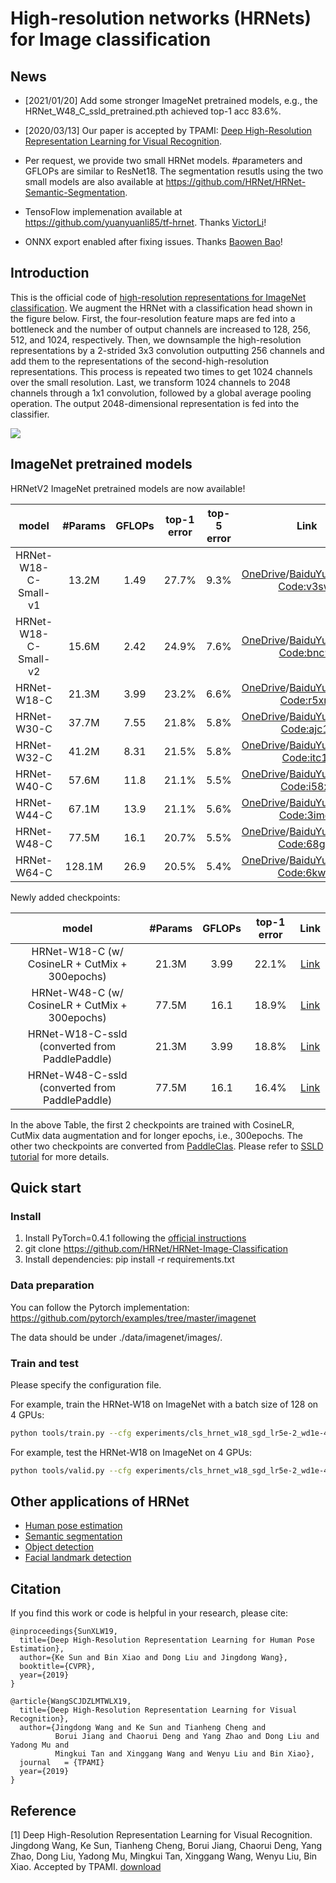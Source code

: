 # High-resolution networks (HRNets) for Image classification

## News

- [2021/01/20] Add some stronger ImageNet pretrained models, e.g., the HRNet_W48_C_ssld_pretrained.pth achieved top-1 acc 83.6%.

- [2020/03/13] Our paper is accepted by TPAMI: [Deep High-Resolution Representation Learning for Visual Recognition](https://arxiv.org/pdf/1908.07919.pdf).

- Per request, we provide two small HRNet models. #parameters and GFLOPs are similar to ResNet18. The segmentation resutls using the two small models are also available at https://github.com/HRNet/HRNet-Semantic-Segmentation.

- TensoFlow implemenation available at https://github.com/yuanyuanli85/tf-hrnet. Thanks [VictorLi](https://github.com/yuanyuanli85)!

- ONNX export enabled after fixing issues. Thanks [Baowen Bao](https://github.com/BowenBao)!

## Introduction
This is the official code of [high-resolution representations for ImageNet classification](https://arxiv.org/abs/1904.04514). 
We augment the HRNet with a classification head shown in the figure below. First, the four-resolution feature maps are fed into a bottleneck and the number of output channels are increased to 128, 256, 512, and 1024, respectively. Then, we downsample the high-resolution representations by a 2-strided 3x3 convolution outputting 256 channels and add them to the representations of the second-high-resolution representations. This process is repeated two times to get 1024 channels over the small resolution. Last, we transform 1024 channels to 2048 channels through a 1x1 convolution, followed by a global average pooling operation. The output 2048-dimensional representation is fed into the classifier.

![](figures/cls-hrnet.png)

## ImageNet pretrained models
HRNetV2 ImageNet pretrained models are now available!

| model |#Params | GFLOPs |top-1 error| top-5 error| Link |
| :--: | :--: | :--: | :--: | :--: | :--: |
| HRNet-W18-C-Small-v1 | 13.2M | 1.49 | 27.7% | 9.3% |[OneDrive](https://1drv.ms/u/s!Aus8VCZ_C_33gRv2PI1vjJyn2g7G?e=i8Rdzx)/[BaiduYun(Access Code:v3sw)](https://pan.baidu.com/s/1snP_gTz50pJp2g07anVIEA)
| HRNet-W18-C-Small-v2 | 15.6M | 2.42 | 24.9% | 7.6% |[OneDrive](https://1drv.ms/u/s!Aus8VCZ_C_33gRmfdPR79WBS61Qn?e=HVZUi8)/[BaiduYun(Access Code:bnc9)](https://pan.baidu.com/s/1tbL45sOS4mXNGgyS4YCQww)
| HRNet-W18-C | 21.3M | 3.99 | 23.2% | 6.6% |[OneDrive](https://1drv.ms/u/s!Aus8VCZ_C_33cMkPimlmClRvmpw)/[BaiduYun(Access Code:r5xn)](https://pan.baidu.com/s/1Px_g1E2BLVRkKC5t-b-R5Q)|
| HRNet-W30-C | 37.7M | 7.55 | 21.8% | 5.8% |[OneDrive](https://1drv.ms/u/s!Aus8VCZ_C_33cQoACCEfrzcSaVI)/[BaiduYun(Access Code:ajc1)](https://pan.baidu.com/s/1yEz7hKaJT-H7eHLteAotbQ)|
| HRNet-W32-C | 41.2M | 8.31 | 21.5% | 5.8% |[OneDrive](https://1drv.ms/u/s!Aus8VCZ_C_33dYBMemi9xOUFR0w)/[BaiduYun(Access Code:itc1)](https://pan.baidu.com/s/1xn92PSCg5KtXkKcnnLOycw)||
| HRNet-W40-C | 57.6M | 11.8 | 21.1% | 5.5% |[OneDrive](https://1drv.ms/u/s!Aus8VCZ_C_33ck0gvo5jfoWBOPo)/[BaiduYun(Access Code:i58x)](https://pan.baidu.com/s/1DD3WKxgLM1jawR87WdAtsw)|
| HRNet-W44-C | 67.1M | 13.9 | 21.1% | 5.6% |[OneDrive](https://1drv.ms/u/s!Aus8VCZ_C_33czZQ0woUb980gRs)/[BaiduYun(Access Code:3imd)](https://pan.baidu.com/s/1F679dvz9iJ8aFAp6YKr9Rw)|
| HRNet-W48-C | 77.5M | 16.1 | 20.7% | 5.5% |[OneDrive](https://1drv.ms/u/s!Aus8VCZ_C_33dKvqI6pBZlifgJk)/[BaiduYun(Access Code:68g2)](https://pan.baidu.com/s/13b8srQn8ARF9zHsaxvpRWA)|
| HRNet-W64-C | 128.1M | 26.9 | 20.5% | 5.4% |[OneDrive](https://1drv.ms/u/s!Aus8VCZ_C_33gQbJsUPTIj3rQu99)/[BaiduYun(Access Code:6kw4)](https://pan.baidu.com/s/16ycW99VAYat3fHjgKpUXvQ)|

Newly added checkpoints:

| model |#Params | GFLOPs |top-1 error |  Link |
| :--: | :--: | :--: | :--: | :--: |
| HRNet-W18-C (w/ CosineLR + CutMix + 300epochs) | 21.3M | 3.99 | 22.1%  | [Link](https://github.com/HRNet/HRNet-Image-Classification/releases/download/PretrainedWeights/HRNet_W18_C_cosinelr_cutmix_300epoch.pth.tar)
| HRNet-W48-C (w/ CosineLR + CutMix + 300epochs) | 77.5M | 16.1 | 18.9%  | [Link](https://github.com/HRNet/HRNet-Image-Classification/releases/download/PretrainedWeights/HRNet_W48_C_cosinelr_cutmix_300epoch.pth.tar)
| HRNet-W18-C-ssld (converted from PaddlePaddle) | 21.3M | 3.99 | 18.8%  | [Link](https://github.com/HRNet/HRNet-Image-Classification/releases/download/PretrainedWeights/HRNet_W18_C_ssld_pretrained.pth)
| HRNet-W48-C-ssld (converted from PaddlePaddle) | 77.5M | 16.1 | 16.4%  | [Link](https://github.com/HRNet/HRNet-Image-Classification/releases/download/PretrainedWeights/HRNet_W48_C_ssld_pretrained.pth)

In the above Table, the first 2 checkpoints are trained with CosineLR, CutMix data augmentation and for longer epochs, i.e., 300epochs. The other two checkpoints are converted
from [PaddleClas](https://github.com/PaddlePaddle/PaddleClas). Please refer to [SSLD tutorial](https://github.com/PaddlePaddle/PaddleClas/blob/dygraph/docs/en/advanced_tutorials/distillation/distillation_en.md#ssld) for more details.

## Quick start
### Install
1. Install PyTorch=0.4.1 following the [official instructions](https://pytorch.org/)
2. git clone https://github.com/HRNet/HRNet-Image-Classification
3. Install dependencies: pip install -r requirements.txt

### Data preparation
You can follow the Pytorch implementation:
https://github.com/pytorch/examples/tree/master/imagenet

The data should be under ./data/imagenet/images/.

### Train and test
Please specify the configuration file.

For example, train the HRNet-W18 on ImageNet with a batch size of 128 on 4 GPUs:
````bash
python tools/train.py --cfg experiments/cls_hrnet_w18_sgd_lr5e-2_wd1e-4_bs32_x100.yaml
````

For example, test the HRNet-W18 on ImageNet on 4 GPUs:
````bash
python tools/valid.py --cfg experiments/cls_hrnet_w18_sgd_lr5e-2_wd1e-4_bs32_x100.yaml --testModel hrnetv2_w18_imagenet_pretrained.pth
````

## Other applications of HRNet
* [Human pose estimation](https://github.com/leoxiaobin/deep-high-resolution-net.pytorch)
* [Semantic segmentation](https://github.com/HRNet/HRNet-Semantic-Segmentation)
* [Object detection](https://github.com/HRNet/HRNet-Object-Detection)
* [Facial landmark detection](https://github.com/HRNet/HRNet-Facial-Landmark-Detection)

## Citation
If you find this work or code is helpful in your research, please cite:
````
@inproceedings{SunXLW19,
  title={Deep High-Resolution Representation Learning for Human Pose Estimation},
  author={Ke Sun and Bin Xiao and Dong Liu and Jingdong Wang},
  booktitle={CVPR},
  year={2019}
}

@article{WangSCJDZLMTWLX19,
  title={Deep High-Resolution Representation Learning for Visual Recognition},
  author={Jingdong Wang and Ke Sun and Tianheng Cheng and 
          Borui Jiang and Chaorui Deng and Yang Zhao and Dong Liu and Yadong Mu and 
          Mingkui Tan and Xinggang Wang and Wenyu Liu and Bin Xiao},
  journal   = {TPAMI}
  year={2019}
}
````

## Reference
[1] Deep High-Resolution Representation Learning for Visual Recognition. Jingdong Wang, Ke Sun, Tianheng Cheng, 
    Borui Jiang, Chaorui Deng, Yang Zhao, Dong Liu, Yadong Mu, Mingkui Tan, Xinggang Wang, Wenyu Liu, Bin Xiao. Accepted by TPAMI.  [download](https://arxiv.org/pdf/1908.07919.pdf)
